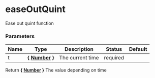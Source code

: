 # easeOutQuint

Ease out quint function

### Parameters

| Name | Type                                                                                                   | Description      | Status   | Default |
| ---- | ------------------------------------------------------------------------------------------------------ | ---------------- | -------- | ------- |
| t    | **{ [Number](https://developer.mozilla.org/fr/docs/Web/JavaScript/Reference/Objets_globaux/Number) }** | The current time | required |

Return **{ [Number](https://developer.mozilla.org/fr/docs/Web/JavaScript/Reference/Objets_globaux/Number) }** The value depending on time
